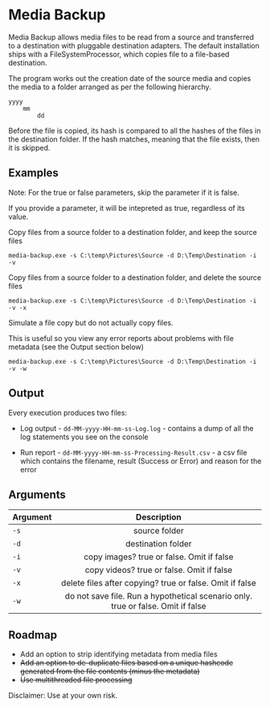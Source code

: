 # Media Backup

Media Backup allows media files to be read from a source and transferred to a destination with pluggable destination adapters.
The default installation ships with a FileSystemProcessor, which copies file to a file-based destination.

The program works out the creation date of the source media and copies the media to a folder arranged as per the following hierarchy.
```
yyyy
	mm
		dd
```

Before the file is copied, its hash is compared to all the hashes of the files in the destination folder.
If the hash matches, meaning that the file exists, then it is skipped.

## Examples

Note: For the true or false parameters, skip the parameter if it is false. 

If you provide a parameter, it will be intepreted as true, regardless of its value.

Copy files from a source folder to a destination folder, and keep the source files
```
media-backup.exe -s C:\temp\Pictures\Source -d D:\Temp\Destination -i -v 
```

Copy files from a source folder to a destination folder, and delete the source files

```
media-backup.exe -s C:\temp\Pictures\Source -d D:\Temp\Destination -i -v -x
```

Simulate a file copy but do not actually copy files. 

This is useful so you view any error reports about problems with file metadata (see the Output section below)
```
media-backup.exe -s C:\temp\Pictures\Source -d D:\Temp\Destination -i -v -w
```

## Output
Every execution produces two files:

* Log output - `dd-MM-yyyy-HH-mm-ss-Log.log` - contains a dump of all the log statements you see on the console

* Run report - `dd-MM-yyyy-HH-mm-ss-Processing-Result.csv` - a csv file which contains the filename, result (Success or Error) and reason for the error

## Arguments
| Argument        | Description |
| ------------- |:-------------:|
| `-s`          | source folder  |
| `-d`          | destination folder |
| `-i`          | copy images? true or false. Omit if false |
| `-v`          | copy videos? true or false. Omit if false |
| `-x`		    | delete files after copying? true or false. Omit if false |
| `-w`			| do not save file. Run a hypothetical scenario only. true or false. Omit if false |

## Roadmap

* Add an option to strip identifying metadata from media files
* ~~Add an option to de-duplicate files based on a unique hashcode generated from the file contents (minus the metadata)~~
* ~~Use multithreaded file processing~~

Disclaimer: Use at your own risk.